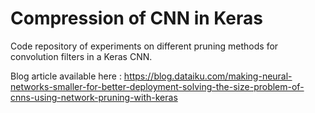 # Compression of CNN in Keras

Code repository of experiments on different pruning methods for convolution filters in a Keras CNN.

Blog article available here : https://blog.dataiku.com/making-neural-networks-smaller-for-better-deployment-solving-the-size-problem-of-cnns-using-network-pruning-with-keras

